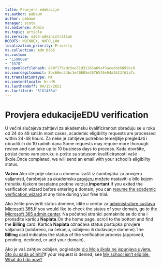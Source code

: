 ```yaml
---
title: Provjera edukacije
ms.author: pebaum
author: pebaum
manager: scotv
ms.audience: Admin
ms.topic: article
ms.service: o365-administration
ROBOTS: NOINDEX, NOFOLLOW
localization_priority: Priority
ms.collection: Adm_O365
ms.custom:
- "1500009"
- "5578"
ms.openlocfilehash: 870f175adc5ee31d32266a69af9acedb66899bc8
ms.sourcegitcommit: 8bc60ec34bc1e40685e3976576e04a2623f63a7c
ms.translationtype: MT
ms.contentlocale: hr-HR
ms.lasthandoff: 04/15/2021
ms.locfileid: "51814364"
---
```

# <a name="edu-verification"></a><span data-ttu-id="9df58-102">Provjera edukacije</span><span class="sxs-lookup"><span data-stu-id="9df58-102">EDU verification</span></span>

<span data-ttu-id="9df58-103">U većini slučajeva zahtjevi za akademsku kvalificiranost obrađuju se u roku od 24 do 48 sati.</span><span class="sxs-lookup"><span data-stu-id="9df58-103">In most cases, academic eligibility requests are processed within 24-48 hours.</span></span> <span data-ttu-id="9df58-104">Za neke je zahtjeve potrebno temeljitije pregledati i obraditi ih do 10 radnih dana.</span><span class="sxs-lookup"><span data-stu-id="9df58-104">Some requests may require more thorough review and can take up to 10 business days to process.</span></span> <span data-ttu-id="9df58-105">Kada dovršite, poslat ćemo vam poruku e-pošte sa statusom kvalificiranosti vaše škole.</span><span class="sxs-lookup"><span data-stu-id="9df58-105">Once completed, we will send an email with your school’s eligibility status.</span></span>

<span data-ttu-id="9df58-106">**Važno** Ako ste prije ulaska u domenu izašli iz čarobnjaka za provjeru valjanosti, čarobnjak za akademsku [provjeru](https://go.microsoft.com/fwlink/p/?linkid=2135255) možete nastaviti u bilo kojem trenutku tijekom besplatne probne verzije.</span><span class="sxs-lookup"><span data-stu-id="9df58-106">**Important** If you exited the verification wizard before entering a domain, you can [resume the academic verification wizard](https://go.microsoft.com/fwlink/p/?linkid=2135255) at any time during your free trial.</span></span>

<span data-ttu-id="9df58-107">Ako želite provjeriti status domene, idite u centar za [administratore sustava Microsoft 365](https://go.microsoft.com/fwlink/p/?linkid=2024339).</span><span class="sxs-lookup"><span data-stu-id="9df58-107">If you would like to check the status of your domain, go to the [Microsoft 365 admin center](https://go.microsoft.com/fwlink/p/?linkid=2024339).</span></span> <span data-ttu-id="9df58-108">Na početnoj stranici pomaknite se do dna i pronađite karticu **Naplata.**</span><span class="sxs-lookup"><span data-stu-id="9df58-108">On the home page, scroll to the bottom and find the **Billing** card.</span></span> <span data-ttu-id="9df58-109">Kartica **Naplata** označava status postupka provjere valjanosti (odobreno, na čekanju, odbijeno ili dodavanje domene).</span><span class="sxs-lookup"><span data-stu-id="9df58-109">The **Billing** card indicates the status of the verification process (approved, pending, declined, or add your domain).</span></span>

<span data-ttu-id="9df58-110">Ako je vaš zahtjev odbijen, pogledajte [dio Moja škola ne ispunjava uvjete. Što ću sada učiniti?](https://docs.microsoft.com/microsoft-365/commerce/subscriptions/verify-academic-eligibility#my-school-isnt-eligible-what-do-i-do-now)</span><span class="sxs-lookup"><span data-stu-id="9df58-110">If your request is denied, see [My school isn’t eligible. What do I do now?](https://docs.microsoft.com/microsoft-365/commerce/subscriptions/verify-academic-eligibility#my-school-isnt-eligible-what-do-i-do-now)</span></span>